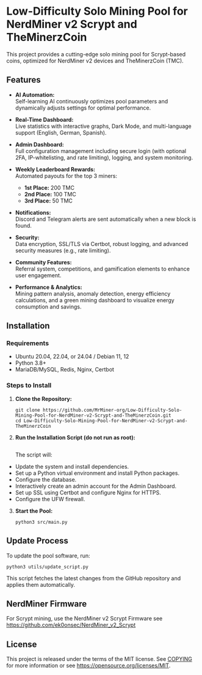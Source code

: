 # Low-Difficulty Solo Mining Pool for NerdMiner v2 Scrypt and TheMinerzCoin

This project provides a cutting-edge solo mining pool for Scrypt-based coins, optimized for NerdMiner v2 devices and TheMinerzCoin (TMC).

## Features

- **AI Automation:**  
  Self-learning AI continuously optimizes pool parameters and dynamically adjusts settings for optimal performance.

- **Real-Time Dashboard:**  
  Live statistics with interactive graphs, Dark Mode, and multi-language support (English, German, Spanish).

- **Admin Dashboard:**  
  Full configuration management including secure login (with optional 2FA, IP-whitelisting, and rate limiting), logging, and system monitoring.

- **Weekly Leaderboard Rewards:**  
  Automated payouts for the top 3 miners:
  - **1st Place:** 200 TMC
  - **2nd Place:** 100 TMC
  - **3rd Place:** 50 TMC

- **Notifications:**  
  Discord and Telegram alerts are sent automatically when a new block is found.

- **Security:**  
  Data encryption, SSL/TLS via Certbot, robust logging, and advanced security measures (e.g., rate limiting).

- **Community Features:**  
  Referral system, competitions, and gamification elements to enhance user engagement.

- **Performance & Analytics:**  
  Mining pattern analysis, anomaly detection, energy efficiency calculations, and a green mining dashboard to visualize energy consumption and savings.

## Installation

### Requirements
- Ubuntu 20.04, 22.04, or 24.04 / Debian 11, 12
- Python 3.8+
- MariaDB/MySQL, Redis, Nginx, Certbot

### Steps to Install

1. **Clone the Repository:**
   ```
   git clone https://github.com/MrMiner-org/Low-Difficulty-Solo-Mining-Pool-for-NerdMiner-v2-Scrypt-and-TheMinerzCoin.git
   cd Low-Difficulty-Solo-Mining-Pool-for-NerdMiner-v2-Scrypt-and-TheMinerzCoin
	```
2. **Run the Installation Script (do not run as root):**
   ```bash install.sh
   ```
   The script will:

  -  Update the system and install dependencies.
  -  Set up a Python virtual environment and install Python packages.
  -  Configure the database.
  -  Interactively create an admin account for the Admin Dashboard.
  -  Set up SSL using Certbot and configure Nginx for HTTPS.
  -  Configure the UFW firewall.
  
3. **Start the Pool:**
   ```
   python3 src/main.py
   ```
   
## Update Process

To update the pool software, run:
   ```
   python3 utils/update_script.py
   ```
   This script fetches the latest changes from the GitHub repository and applies them automatically.
   
## NerdMiner Firmware
For Scrypt mining, use the NerdMiner v2 Scrypt Firmware see https://github.com/ek0onsec/NerdMiner_v2_Scrypt

## License

This project is released under the terms of the MIT license. See [COPYING](COPYING) for more
information or see https://opensource.org/licenses/MIT.